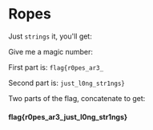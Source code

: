 # Ropes

Just `strings` it, you'll get:

Give me a magic number: 

First part is: `flag{r0pes_ar3_`

Second part is: `just_l0ng_str1ngs}`

Two parts of the flag, concatenate to get:

#### flag{r0pes_ar3_just_l0ng_str1ngs}
